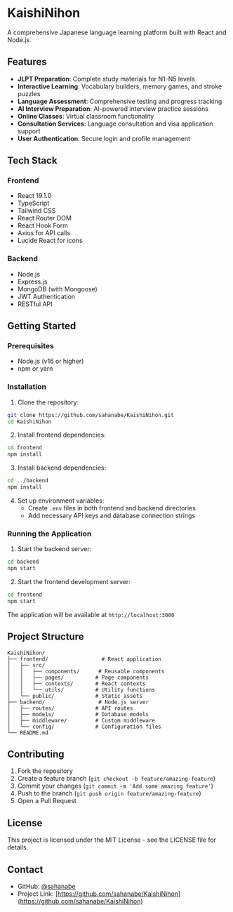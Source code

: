 # KaishiNihon

A comprehensive Japanese language learning platform built with React and Node.js.

## Features

- **JLPT Preparation**: Complete study materials for N1-N5 levels
- **Interactive Learning**: Vocabulary builders, memory games, and stroke puzzles
- **Language Assessment**: Comprehensive testing and progress tracking
- **AI Interview Preparation**: AI-powered interview practice sessions
- **Online Classes**: Virtual classroom functionality
- **Consultation Services**: Language consultation and visa application support
- **User Authentication**: Secure login and profile management

## Tech Stack

### Frontend
- React 19.1.0
- TypeScript
- Tailwind CSS
- React Router DOM
- React Hook Form
- Axios for API calls
- Lucide React for icons

### Backend
- Node.js
- Express.js
- MongoDB (with Mongoose)
- JWT Authentication
- RESTful API

## Getting Started

### Prerequisites
- Node.js (v16 or higher)
- npm or yarn

### Installation

1. Clone the repository:
```bash
git clone https://github.com/sahanabe/KaishiNihon.git
cd KaishiNihon
```

2. Install frontend dependencies:
```bash
cd frontend
npm install
```

3. Install backend dependencies:
```bash
cd ../backend
npm install
```

4. Set up environment variables:
   - Create `.env` files in both frontend and backend directories
   - Add necessary API keys and database connection strings

### Running the Application

1. Start the backend server:
```bash
cd backend
npm start
```

2. Start the frontend development server:
```bash
cd frontend
npm start
```

The application will be available at `http://localhost:3000`

## Project Structure

```
KaishiNihon/
├── frontend/                 # React application
│   ├── src/
│   │   ├── components/      # Reusable components
│   │   ├── pages/          # Page components
│   │   ├── contexts/       # React contexts
│   │   └── utils/          # Utility functions
│   └── public/             # Static assets
├── backend/                 # Node.js server
│   ├── routes/             # API routes
│   ├── models/             # Database models
│   ├── middleware/         # Custom middleware
│   └── config/             # Configuration files
└── README.md
```

## Contributing

1. Fork the repository
2. Create a feature branch (`git checkout -b feature/amazing-feature`)
3. Commit your changes (`git commit -m 'Add some amazing feature'`)
4. Push to the branch (`git push origin feature/amazing-feature`)
5. Open a Pull Request

## License

This project is licensed under the MIT License - see the LICENSE file for details.

## Contact

- GitHub: [@sahanabe](https://github.com/sahanabe)
- Project Link: [https://github.com/sahanabe/KaishiNihon](https://github.com/sahanabe/KaishiNihon) 